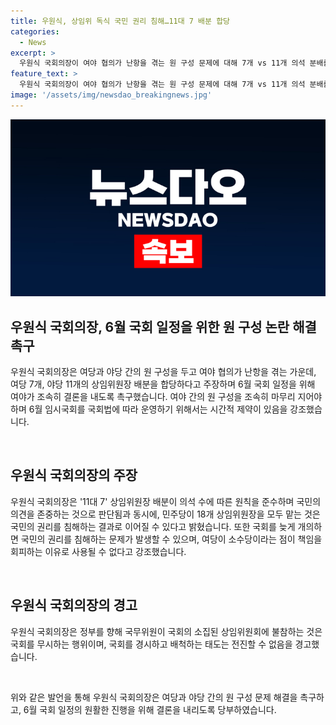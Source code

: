 ```yaml
---
title: 우원식, 상임위 독식 국민 권리 침해…11대 7 배분 합당
categories:
  - News
excerpt: >
  우원식 국회의장이 여야 협의가 난항을 겪는 원 구성 문제에 대해 7개 vs 11개 의석 분배를 제안하며 6월 국회 일정을 지키도록 촉구했습니다. 그는 "상임위원장 배분을 11대 7로 정하는 것이 최선의 길"이라며 "국민은 여야가 함께 국회를 운영하는 것을 바란다"고 강조했습니다. 또한, 여당의 책임 있는 자세와 정부의 국회 무시 태도를 비판하며 "6월 국회를 지키겠다"고 밝혔습니다.
feature_text: >
  우원식 국회의장이 여야 협의가 난항을 겪는 원 구성 문제에 대해 7개 vs 11개 의석 분배를 제안하며 6월 국회 일정을 지키도록 촉구했습니다. 그는 "상임위원장 배분을 11대 7로 정하는 것이 최선의 길"이라며 "국민은 여야가 함께 국회를 운영하는 것을 바란다"고 강조했습니다. 또한, 여당의 책임 있는 자세와 정부의 국회 무시 태도를 비판하며 "6월 국회를 지키겠다"고 밝혔습니다.
image: '/assets/img/newsdao_breakingnews.jpg'
---
```


<p><img src="/assets/img/newsdao_breakingnews.jpg" alt="pcversion 속보" /></p>

<h2 data-ke-size="size26">우원식 국회의장, 6월 국회 일정을 위한 원 구성 논란 해결 촉구</h2>

<p>우원식 국회의장은 여당과 야당 간의 원 구성을 두고 여야 협의가 난항을 겪는 가운데, 여당 7개, 야당 11개의 상임위원장 배분을 합당하다고 주장하며 6월 국회 일정을 위해 여야가 조속히 결론을 내도록 촉구했습니다. 여야 간의 원 구성을 조속히 마무리 지어야 하며 6월 임시국회를 국회법에 따라 운영하기 위해서는 시간적 제약이 있음을 강조했습니다.</p>

<p data-ke-size="size16">&nbsp;</p>

<h2 data-ke-size="size24">우원식 국회의장의 주장</h2>

<p>우원식 국회의장은 '11대 7' 상임위원장 배분이 의석 수에 따른 원칙을 준수하며 국민의 의견을 존중하는 것으로 판단됨과 동시에, 민주당이 18개 상임위원장을 모두 맡는 것은 국민의 권리를 침해하는 결과로 이어질 수 있다고 밝혔습니다. 또한 국회를 늦게 개의하면 국민의 권리를 침해하는 문제가 발생할 수 있으며, 여당이 소수당이라는 점이 책임을 회피하는 이유로 사용될 수 없다고 강조했습니다.</p>

<p data-ke-size="size16">&nbsp;</p>

<h2 data-ke-size="size24">우원식 국회의장의 경고</h2>

<p>우원식 국회의장은 정부를 향해 국무위원이 국회의 소집된 상임위원회에 불참하는 것은 국회를 무시하는 행위이며, 국회를 경시하고 배척하는 태도는 전진할 수 없음을 경고했습니다.</p>

<p data-ke-size="size16">&nbsp;</p>

<p>위와 같은 발언을 통해 우원식 국회의장은 여당과 야당 간의 원 구성 문제 해결을 촉구하고, 6월 국회 일정의 원활한 진행을 위해 결론을 내리도록 당부하였습니다.</p>

